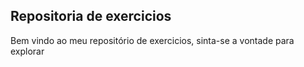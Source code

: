 ## Repositoria de exercicios

Bem vindo ao meu repositório de exercicios, sinta-se a vontade para explorar
